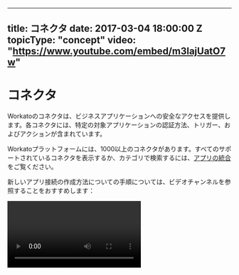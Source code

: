 ---
title: コネクタ
date: 2017-03-04 18:00:00 Z
topicType: "concept"
video: "https://www.youtube.com/embed/m3lajUatO7w"
---

# コネクタ

Workatoのコネクタは、ビジネスアプリケーションへの安全なアクセスを提供します。各コネクタには、特定の対象アプリケーションの認証方法、トリガー、およびアクションが含まれています。

Workatoプラットフォームには、1000以上のコネクタがあります。すべてのサポートされているコネクタを表示するか、カテゴリで検索するには、[アプリの統合](https://www.workato.com/integrations)をご覧ください。


新しいアプリ接続の作成方法についての手順については、ビデオチャンネルを参照することをおすすめします：

<Video src="https://www.youtube.com/embed/m3lajUatO7w" />

最も人気のあるコネクタに関するサポートドキュメントもあります。これらの[プリビルトコネクタ](/connectors/prebuilt-connectors.md)では、以下の基本事項がカバーされています：
- アプリの接続方法
- 接続を確立するために必要な役割と権限
- トリガー
- アクション
- 一般的なエラーのトラブルシューティング

また、Workatoコミュニティライブラリにもアクセスできます。ここでは、他のユーザーがカスタムコネクタを共有しています。
[コミュニティコネクタ](/developing-connectors/community/community.md)をご覧ください。